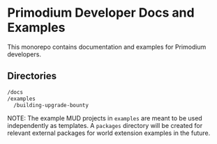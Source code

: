 # Primodium Developer Docs and Examples

This monorepo contains documentation and examples for Primodium developers.

## Directories

```bash
/docs
/examples
  /building-upgrade-bounty
```

NOTE: The example MUD projects in `examples` are meant to be used independently as templates. A `packages` directory will be created for relevant external packages for world extension examples in the future.
